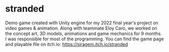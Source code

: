 # stranded
Demo game created with Unity engine for my 2022 final year's project on video games &amp; animation.
Along with teammate Eloy Caro, we worked on the concept art, 3D models, animations and game mechanics for 9 months.
I was responsible for most of the programming.
You can find the game page and playable file on itch.io:
https://siragem.itch.io/stranded

